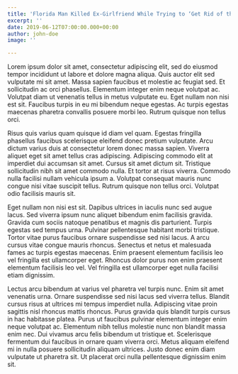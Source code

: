 ```yaml
---
title: 'Florida Man Killed Ex-Girlfriend While Trying to ‘Get Rid of the Devil'' '
excerpt: ''
date: 2019-06-12T07:00:00.000+00:00
author: john-doe
image: ''

---
```

Lorem ipsum dolor sit amet, consectetur adipiscing elit, sed do eiusmod tempor incididunt ut labore et dolore magna aliqua. Quis auctor elit sed vulputate mi sit amet. Massa sapien faucibus et molestie ac feugiat sed. Et sollicitudin ac orci phasellus. Elementum integer enim neque volutpat ac. Volutpat diam ut venenatis tellus in metus vulputate eu. Eget nullam non nisi est sit. Faucibus turpis in eu mi bibendum neque egestas. Ac turpis egestas maecenas pharetra convallis posuere morbi leo. Rutrum quisque non tellus orci.

Risus quis varius quam quisque id diam vel quam. Egestas fringilla phasellus faucibus scelerisque eleifend donec pretium vulputate. Arcu dictum varius duis at consectetur lorem donec massa sapien. Viverra aliquet eget sit amet tellus cras adipiscing. Adipiscing commodo elit at imperdiet dui accumsan sit amet. Cursus sit amet dictum sit. Tristique sollicitudin nibh sit amet commodo nulla. Et tortor at risus viverra. Commodo nulla facilisi nullam vehicula ipsum a. Volutpat consequat mauris nunc congue nisi vitae suscipit tellus. Rutrum quisque non tellus orci. Volutpat odio facilisis mauris sit.

Eget nullam non nisi est sit. Dapibus ultrices in iaculis nunc sed augue lacus. Sed viverra ipsum nunc aliquet bibendum enim facilisis gravida. Gravida cum sociis natoque penatibus et magnis dis parturient. Turpis egestas sed tempus urna. Pulvinar pellentesque habitant morbi tristique. Tortor vitae purus faucibus ornare suspendisse sed nisi lacus. A arcu cursus vitae congue mauris rhoncus. Senectus et netus et malesuada fames ac turpis egestas maecenas. Enim praesent elementum facilisis leo vel fringilla est ullamcorper eget. Rhoncus dolor purus non enim praesent elementum facilisis leo vel. Vel fringilla est ullamcorper eget nulla facilisi etiam dignissim.

Lectus arcu bibendum at varius vel pharetra vel turpis nunc. Enim sit amet venenatis urna. Ornare suspendisse sed nisi lacus sed viverra tellus. Blandit cursus risus at ultrices mi tempus imperdiet nulla. Adipiscing vitae proin sagittis nisl rhoncus mattis rhoncus. Purus gravida quis blandit turpis cursus in hac habitasse platea. Purus ut faucibus pulvinar elementum integer enim neque volutpat ac. Elementum nibh tellus molestie nunc non blandit massa enim nec. Dui vivamus arcu felis bibendum ut tristique et. Scelerisque fermentum dui faucibus in ornare quam viverra orci. Metus aliquam eleifend mi in nulla posuere sollicitudin aliquam ultrices. Justo donec enim diam vulputate ut pharetra sit. Ut placerat orci nulla pellentesque dignissim enim sit.